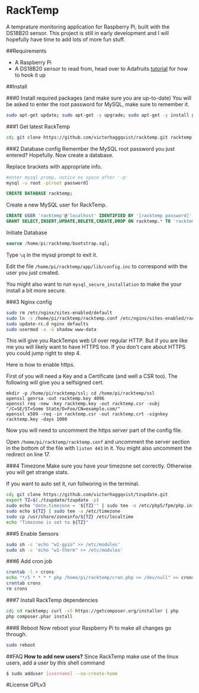 RackTemp
========
A temprature monitoring application for Raspberry Pi, built with the DS18B20 sensor. This project is still in early development and I will hopefully have time to add lots of more fun stuff.

##Requirements
- A Raspberry Pi
- A DS18B20 sensor to read from, head over to Adafruits [tutorial](http://learn.adafruit.com/adafruits-raspberry-pi-lesson-11-ds18b20-temperature-sensing) for how to hook it up

##Install

###0 Install required packages (and make sure you are up-to-date)
You will be asked to enter the root password for MySQL, make sure to remember it.
```sh
sudo apt-get update; sudo apt-get -y upgrade; sudo apt-get -y install git nginx php5 php5-fpm php5-mysql php5-curl php5-cli mysql-server whois
```

###1 Get latest RackTemp
```sh
cd; git clone https://github.com/victorhaggqvist/racktemp.git racktemp
```

###2 Database config
Remember the MySQL root password you just entered? Hopefully. Now create a database.

Replace brackets with appropriate info.
```sh
#enter mysql promp, notice no space after '-p'
mysql -u root -p[root password]
```
```sql
CREATE DATABASE racktemp;
```
Create a new MySQL user for RackTemp.
```sql
CREATE USER 'racktemp'@'localhost' IDENTIFIED BY '[racktemp password]';
GRANT SELECT,INSERT,UPDATE,DELETE,CREATE,DROP ON racktemp.* TO 'racktemp'@'localhost';
```
Initiate Database
```sql
source /home/pi/racktemp/bootstrap.sql;
```

Type `\q` in the mysql prompt to exit it.

Edit the file `/home/pi/racktemp/app/lib/config.inc` to correspond with the user you just created.

You might also want to run `mysql_secure_installation` to make the your install a bit more secure.

###3 Nginx config
```sh
sudo rm /etc/nginx/sites-enabled/default
sudo ln -s /home/pi/racktemp/racktemp.conf /etc/nginx/sites-enabled/racktemp.conf
sudo update-rc.d nginx defaults
sudo usermod -a -G shadow www-data
```
This will give you RackTemps web UI over regular HTTP. But if you are like me you will likely want to have HTTPS too. If you don't care about HTTPS you could jump right to step 4.

Here is how to enable https.

First of you will need a Key and a Certificate (and well a CSR too). The following will give you a selfsigned cert.
```
mkdir -p /home/pi/racktemp/ssl; cd /home/pi/racktemp/ssl
openssl genrsa -out racktemp.key 4096
openssl req -new -key racktemp.key -out racktemp.csr -subj "/C=SE/ST=Some State/O=Foo/CN=example.com/"
openssl x509 -req -in racktemp.csr -out racktemp.crt -signkey racktemp.key -days 1000
```

Now you will need to uncomment the https server part of the config file.

Open `/home/pi/racktemp/racktemp.conf` and uncomment the server section in the bottom of the file with `listen 443` in it. You might also uncomment the redirect on line 17.

###4 Timezone
Make sure you have your timezone set correctly. Otherwise you will get strange stats.

If you want to auto set it, run follworing in the terminal.
```sh
cd; git clone https://github.com/victorhaggqvist/tzupdate.git
export TZ=$(./tzupdate/tzupdate -p)
sudo echo "date.timezone = '${TZ}'" | sudo tee -a /etc/php5/fpm/php.ini
sudo echo ${TZ} | sudo tee -a /etc/timezone
sudo cp /usr/share/zoneinfo/${TZ} /etc/localtime
echo "Timezone is set to ${TZ}"
```

###5 Enable Sensors
```sh
sudo sh -c 'echo "w1-gpio" >> /etc/modules'
sudo sh -c 'echo "w1-therm" >> /etc/modules'
```

###6 Add cron job
```sh
crontab -l > crons
echo "*/5 * * * * php /home/pi/racktemp/cron.php >> /dev/null" >> crons
crontab crons
rm crons
```

###7 Install RackTemp dependencies
```sh
cd; cd racktemp; curl -sS https://getcomposer.org/installer | php
php composer.phar install
```

###8 Reboot
Now reboot your Raspberry Pi to make all changes go through.
```sh
sudo reboot
```

##FAQ
**How to add new users?**
Since RackTemp make use of the linux users, add a user by this shell command

```sh
$ sudo adduser [username] --no-create-home
```


#License
GPLv3
